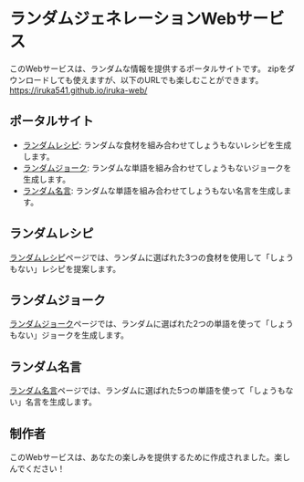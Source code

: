 # ランダムジェネレーションWebサービス

このWebサービスは、ランダムな情報を提供するポータルサイトです。
zipをダウンロードしても使えますが、以下のURLでも楽しむことができます。
https://iruka541.github.io/iruka-web/

## ポータルサイト

- [ランダムレシピ](recipe.html): ランダムな食材を組み合わせてしょうもないレシピを生成します。
- [ランダムジョーク](jo-ku.html): ランダムな単語を組み合わせてしょうもないジョークを生成します。
- [ランダム名言](meigen.html): ランダムな単語を組み合わせてしょうもない名言を生成します。

## ランダムレシピ

[ランダムレシピ](recipe.html)ページでは、ランダムに選ばれた3つの食材を使用して「しょうもない」レシピを提案します。

## ランダムジョーク

[ランダムジョーク](jo-ku.html)ページでは、ランダムに選ばれた2つの単語を使って「しょうもない」ジョークを生成します。

## ランダム名言

[ランダム名言](meigen.html)ページでは、ランダムに選ばれた5つの単語を使って「しょうもない」名言を生成します。

## 制作者

このWebサービスは、あなたの楽しみを提供するために作成されました。楽しんでください！
